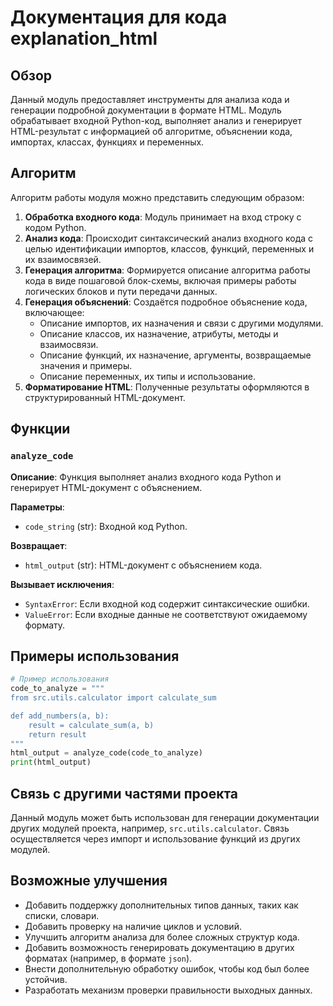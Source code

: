 # Документация для кода explanation_html

## Обзор

Данный модуль предоставляет инструменты для анализа кода и генерации подробной документации в формате HTML.  Модуль обрабатывает входной Python-код, выполняет анализ и генерирует HTML-результат с информацией об алгоритме, объяснении кода, импортах, классах, функциях и переменных.

## Алгоритм

Алгоритм работы модуля можно представить следующим образом:

1. **Обработка входного кода**: Модуль принимает на вход строку с кодом Python.
2. **Анализ кода**: Происходит синтаксический анализ входного кода с целью идентификации импортов, классов, функций, переменных и их взаимосвязей.
3. **Генерация алгоритма**: Формируется описание алгоритма работы кода в виде пошаговой блок-схемы, включая примеры работы логических блоков и пути передачи данных.
4. **Генерация объяснений**: Создаётся подробное объяснение кода, включающее:
    * Описание импортов, их назначения и связи с другими модулями.
    * Описание классов, их назначение, атрибуты, методы и взаимосвязи.
    * Описание функций, их назначение, аргументы, возвращаемые значения и примеры.
    * Описание переменных, их типы и использование.
5. **Форматирование HTML**: Полученные результаты оформляются в структурированный HTML-документ.

## Функции

### `analyze_code`

**Описание**: Функция выполняет анализ входного кода Python и генерирует HTML-документ с объяснением.

**Параметры**:

- `code_string` (str): Входной код Python.

**Возвращает**:

- `html_output` (str): HTML-документ с объяснением кода.

**Вызывает исключения**:

- `SyntaxError`: Если входной код содержит синтаксические ошибки.
- `ValueError`: Если входные данные не соответствуют ожидаемому формату.


## Примеры использования

```python
# Пример использования
code_to_analyze = """
from src.utils.calculator import calculate_sum

def add_numbers(a, b):
    result = calculate_sum(a, b)
    return result
"""
html_output = analyze_code(code_to_analyze)
print(html_output)
```


## Связь с другими частями проекта

Данный модуль может быть использован для генерации документации других модулей проекта, например, `src.utils.calculator`.  Связь осуществляется через импорт и использование функций из других модулей.


## Возможные улучшения

- Добавить поддержку дополнительных типов данных, таких как списки, словари.
- Добавить проверку на наличие циклов и условий.
- Улучшить алгоритм анализа для более сложных структур кода.
- Добавить возможность генерировать документацию в других форматах (например, в формате `json`).
- Внести дополнительную обработку ошибок, чтобы код был более устойчив.
- Разработать механизм проверки правильности выходных данных.
